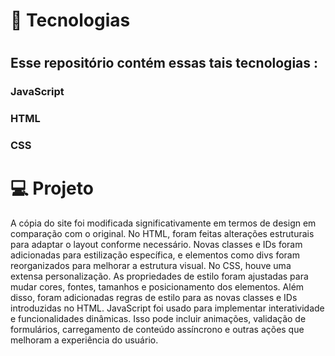 <h1> 🚀 Tecnologias<h1>
<h2> Esse repositório contém essas tais tecnologias :</h2>

<h3>JavaScript<h3>
<h3>HTML</h3>
<h3>CSS</h3>



<h1>💻 Projeto</h1>
A cópia do site foi modificada significativamente em termos de design em comparação com o original. No HTML, foram feitas alterações estruturais para adaptar o layout conforme necessário. Novas classes e IDs foram adicionadas para estilização específica, e elementos como divs foram reorganizados para melhorar a estrutura visual.
No CSS, houve uma extensa personalização. As propriedades de estilo foram ajustadas para mudar cores, fontes, tamanhos e posicionamento dos elementos. Além disso, foram adicionadas regras de estilo para as novas classes e IDs introduzidas no HTML.
JavaScript foi usado para implementar interatividade e funcionalidades dinâmicas. Isso pode incluir animações, validação de formulários, carregamento de conteúdo assíncrono e outras ações que melhoram a experiência do usuário.
